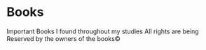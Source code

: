 # Books
Important Books I found throughout my studies
All rights are being Reserved by the owners of the books©
